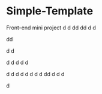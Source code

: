 # Simple-Template
Front-end mini project
d
d
dd
dd
d
d

dd

d
d


d
d
d
d
d

d
d
d
d
d
d
d
d
dd
d
d
d

d